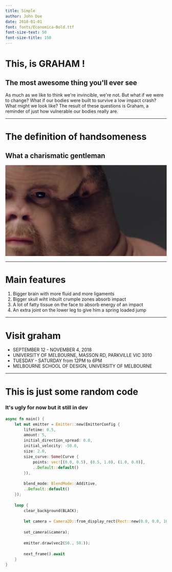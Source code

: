 ```yaml
---
title: Simple
author: John Doe
date: 2018-01-01
font: fonts/Economica-Bold.ttf
font-size-text: 50
font-size-title: 150
---
```


# This, is GRAHAM !
## The most awesome thing you'll ever see
As much as we like to think we're invincible, we're not. But what if we were to change? What if our bodies were built to survive a low impact crash? What might we look like? The result of these questions is Graham, a reminder of just how vulnerable our bodies really are.

--- 

# The definition of handsomeness
## What a charismatic gentleman
![This is graham](examples/assets/graham1.jpg)

---

# Main features
1. Bigger brain with more fluid and more ligaments
2. Bigger skull wiht inbuilt crumple zones absorb impact
3. A lot of fatty tissue on the face to absorb energy of an impact
4. An extra joint on the lower leg to give him a spring loaded jump

---

# Visit graham
-  SEPTEMBER 12 - NOVEMBER 4, 2018
-  UNIVERSITY OF MELBOURNE, MASSON RD, PARKVILLE VIC 3010
-  TUESDAY - SATURDAY from 12PM to 6PM
-  MELBOURNE SCHOOL OF DESIGN, UNIVERSITY OF MELBOURNE
---

# This is just some random code
### It's ugly for now but it still in dev
```rust
async fn main() {
    let mut emitter = Emitter::new(EmitterConfig {
        lifetime: 0.5,
        amount: 5,
        initial_direction_spread: 0.0,
        initial_velocity: -50.0,
        size: 2.0,
        size_curve: Some(Curve {
            points: vec![(0.0, 0.5), (0.5, 1.0), (1.0, 0.0)],
            ..Default::default()
        }),

        blend_mode: BlendMode::Additive,
        ..Default::default()
    });

    loop {
        clear_background(BLACK);

        let camera = Camera2D::from_display_rect(Rect::new(0.0, 0.0, 100.0, 100.0));

        set_camera(&camera);

        emitter.draw(vec2(50., 50.));

        next_frame().await
    }
}
```

